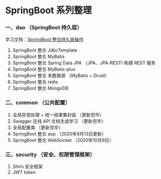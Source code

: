 # SpringBoot 系列整理  
### 一、dao  （SpringBoot 持久层）   
学习文档：[SpringBoot 整合持久层操作](https://www.yuque.com/u300253/learnjava/piot24)

1. SpringBoot 整合 JdbcTemplate   
2. SpringBoot 整合 MyBatis   
3. SpringBoot 整合 Spring Data JPA （JPA、JPA-REST) 构建 REST 服务  
4. SpringBoot 整合 MyBatis-plus 
5. SpringBoot 整合 多数据源 （MyBatis + Druid）
6. SpringBoot 整合 redis
7. SpringBoot 整合 MongoDB

### 二、common （公共配置）  
1. 全局异常处理  +  统一结果集封装 （更新完毕）
2. Swagger 在线 API 文档生成学习  （更新完毕）  
3. 全局配置类 （更新完毕）  
4. SpringBoot 整合 aop （2020年9月13日更新）
5. SpringBoot 整合 WebSocket （2020年10月9日）

### 三、security （安全、权限管理框架）  
1. Shiro 安全框架  
2. JWT token  
